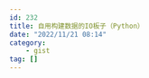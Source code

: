 ```yaml
---
id: 232
title: 自用构建数据的IO板子（Python）
date: "2022/11/21 08:14"
category:
    - gist
tag: []
---
```


<script src="https://gist.github.com/immccn123/ce38513da337aeb0cdaaee68ff0b89e7.js"></script>
